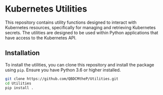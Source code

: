 # Kubernetes Utilities

This repository contains utility functions designed to interact with Kubernetes resources, specifically for managing and retrieving Kubernetes secrets. The utilities are designed to be used within Python applications that have access to the Kubernetes API.

## Installation

To install the utilities, you can clone this repository and install the package using `pip`. Ensure you have Python 3.6 or higher installed.

```bash
git clone https://github.com/QBDCMtheP/Utilities.git
cd Utilities
pip install .
